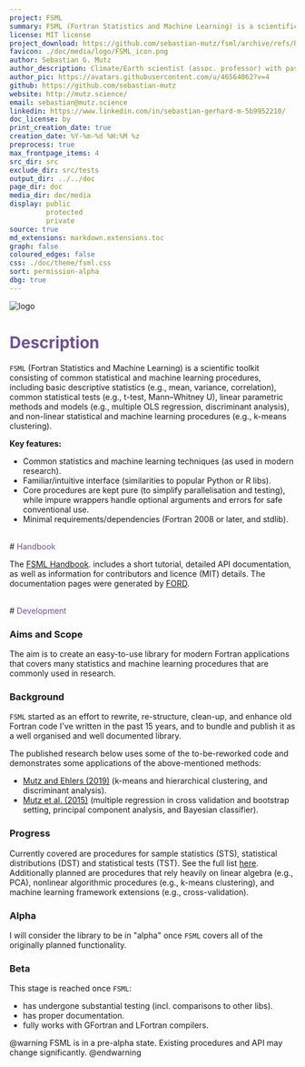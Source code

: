 ```yaml
---
project: FSML
summary: FSML (Fortran Statistics and Machine Learning) is a scientific toolkit for statistics and machine learning - from basic correlation and statistical hypothesis testing to random forests regression and clustering. It is written in modern Fortran (2008+) and offered as an [FPM](https://fpm.fortran-lang.org/) package for easy integration into your projects. The source code is hosted on [GitHub](https://github.com/sebastian-mutz/fsml) and released under the [MIT licence](./page/licence.html).
license: MIT license
project_download: https://github.com/sebastian-mutz/fsml/archive/refs/heads/master.zip
favicon: ./doc/media/logo/FSML_icon.png
author: Sebastian G. Mutz
author_description: Climate/Earth scientist (assoc. professor) with passion for statistics, modelling, AI, games, music, open culture & coding (Fortran & Python). 🇪🇺 🦊🌱
author_pic: https://avatars.githubusercontent.com/u/46564062?v=4
github: https://github.com/sebastian-mutz
website: http://mutz.science/
email: sebastian@mutz.science
linkedin: https://www.linkedin.com/in/sebastian-gerhard-m-5b9952210/
doc_license: by
print_creation_date: true
creation_date: %Y-%m-%d %H:%M %z
preprocess: true
max_frontpage_items: 4
src_dir: src
exclude_dir: src/tests
output_dir: ../../doc
page_dir: doc
media_dir: doc/media
display: public
         protected
         private
source: true
md_extensions: markdown.extensions.toc
graph: false
coloured_edges: false
css: ./doc/theme/fsml.css
sort: permission-alpha
dbg: true
---
```


![logo](media/logo/FSML_small.png)

# <span style="color:#734f96">Description</span>

`FSML` (Fortran Statistics and Machine Learning) is a scientific toolkit consisting of common statistical and machine learning procedures, including basic descriptive statistics (e.g., mean, variance, correlation), common statistical tests (e.g., t-test, Mann–Whitney U), linear parametric methods and models (e.g., multiple OLS regression, discriminant analysis), and non-linear statistical and machine learning procedures (e.g., k-means clustering).

**Key features:**

 - Common statistics and machine learning techniques (as used in modern research).
 - Familiar/intuitive interface (similarities to popular Python or R libs).
 - Core procedures are kept pure (to simplify parallelisation and testing), while impure wrappers handle optional arguments and errors for safe conventional use.
 - Minimal requirements/dependencies (Fortran 2008 or later, and stdlib).


<br>
# <span style="color:#734f96">Handbook</span>

The [FSML Handbook](./page/index.html). includes a short tutorial, detailed API documentation, as well as information for contributors and licence (MIT) details. The documentation pages were generated by [FORD](https://forddocs.readthedocs.io/en/stable/).


<br>
# <span style="color:#734f96">Development</span>

### Aims and Scope

The aim is to create an easy-to-use library for modern Fortran applications that covers many statistics and machine learning procedures that are commonly used in research.

### Background

`FSML` started as an effort to rewrite, re-structure, clean-up, and enhance old Fortran code I've written in the past 15 years, and to bundle and publish it as a well organised and well documented library.

The published research below uses some of the to-be-reworked code and demonstrates some applications of the above-mentioned methods:

- [Mutz and Ehlers (2019)](https://doi.org/10.5194/esurf-7-663-2019) (k-means and hierarchical clustering, and discriminant analysis).
- [Mutz et al. (2015)](https://doi.org/10.1007/s00382-015-2663-5) (multiple regression in cross validation and bootstrap setting, principal component analysis, and Bayesian classifier).

### Progress

Currently covered are procedures for sample statistics (STS), statistical distributions (DST) and statistical tests (TST). See the full list [here](./page/api/index.html#coverage). Additionally planned are procedures that rely heavily on linear algebra (e.g., PCA), nonlinear algorithmic procedures (e.g., k-means clustering), and machine learning framework extensions (e.g., cross-validation).

### Alpha

I will consider the library to be in "alpha" once `FSML` covers all of the originally planned functionality.

### Beta

This stage is reached once `FSML`:

- has undergone substantial testing (incl. comparisons to other libs).
- has proper documentation.
- fully works with GFortran and LFortran compilers.

@warning
FSML is in a pre-alpha state. Existing procedures and API may change significantly.
@endwarning


